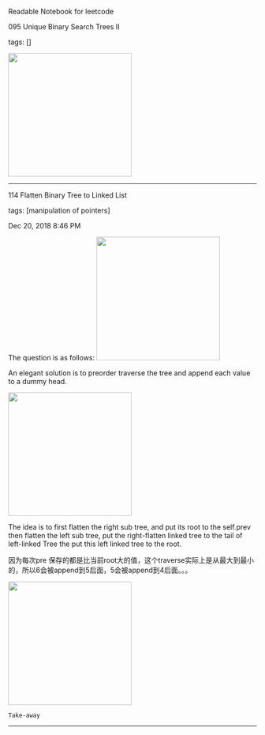 Readable Notebook for leetcode

095 Unique Binary Search Trees II

tags: []

<img src="https://ws2.sinaimg.cn/large/006tNbRwly1fye6fa2dk1j30rs0hcac5.jpg" width="250px"/>

---

114 Flatten Binary Tree to Linked List

tags: [manipulation of pointers]

Dec 20, 2018 8:46 PM

The question is as follows:
<img src="https://ws4.sinaimg.cn/large/006tNbRwly1fye5vwonfdj30640l63yu.jpg" width="250px"/>

An elegant solution is to preorder traverse the tree and append each value to a dummy head.

<img src="https://ws2.sinaimg.cn/large/006tNbRwly1fye62p4qcpj30fc0jaac7.jpg" width="250px"/>

The idea is to first flatten the right sub tree, and put its root to the self.prev
then flatten the left sub tree, put the right-flatten linked tree to the tail of left-linked Tree
the put this left linked tree to the root.

因为每次pre 保存的都是比当前root大的值，这个traverse实际上是从最大到最小的，所以6会被append到5后面，5会被append到4后面。。。

<img src="https://ws4.sinaimg.cn/large/006tNbRwly1fye5uaja9aj30g80b6q3t.jpg" width="250px"/>

`Take-away`



----
